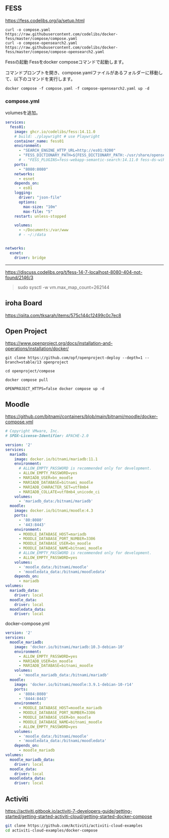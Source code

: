 
## FESS
https://fess.codelibs.org/ja/setup.html

```
curl -o compose.yaml https://raw.githubusercontent.com/codelibs/docker-fess/master/compose/compose.yaml
curl -o compose-opensearch2.yaml https://raw.githubusercontent.com/codelibs/docker-fess/master/compose/compose-opensearch2.yaml
```


Fessの起動
Fessをdocker composeコマンドで起動します。

コマンドプロンプトを開き、compose.yamlファイルがあるフォルダーに移動して、以下のコマンドを実行します。

```
docker compose -f compose.yaml -f compose-opensearch2.yaml up -d
```


### compose.yml
volumesを追加。
```yml
services:
  fess01:
    image: ghcr.io/codelibs/fess:14.11.0
    # build: ./playwright # use Playwright
    container_name: fess01
    environment:
      - "SEARCH_ENGINE_HTTP_URL=http://es01:9200"
      - "FESS_DICTIONARY_PATH=${FESS_DICTIONARY_PATH:-/usr/share/opensearch/config/dictionary/}"
      # - "FESS_PLUGINS=fess-webapp-semantic-search:14.11.0 fess-ds-wikipedia:14.11.0"
    ports:
      - "8080:8080"
    networks:
      - esnet
    depends_on:
      - es01
    logging:
      driver: "json-file"
      options:
        max-size: "10m"
        max-file: "5"
    restart: unless-stopped

    volumes:
      - ~/Documents:/var/www
      # - ~/:/data


networks:
  esnet:
    driver: bridge

```

---
https://discuss.codelibs.org/t/fess-14-7-localhost-8080-404-not-found/2146/3

> sudo sysctl -w vm.max_map_count=262144


## iroha Board

https://qiita.com/tksarah/items/575c144c12499c0c7ec8


## Open Project
https://www.openproject.org/docs/installation-and-operations/installation/docker/

```
git clone https://github.com/opf/openproject-deploy --depth=1 --branch=stable/13 openproject

cd openproject/compose

docker compose pull

OPENPROJECT_HTTPS=false docker compose up -d
```
## Moodle
https://github.com/bitnami/containers/blob/main/bitnami/moodle/docker-compose.yml
```yml
# Copyright VMware, Inc.
# SPDX-License-Identifier: APACHE-2.0

version: '2'
services:
  mariadb:
    image: docker.io/bitnami/mariadb:11.1
    environment:
      # ALLOW_EMPTY_PASSWORD is recommended only for development.
      - ALLOW_EMPTY_PASSWORD=yes
      - MARIADB_USER=bn_moodle
      - MARIADB_DATABASE=bitnami_moodle
      - MARIADB_CHARACTER_SET=utf8mb4
      - MARIADB_COLLATE=utf8mb4_unicode_ci
    volumes:
      - 'mariadb_data:/bitnami/mariadb'
  moodle:
    image: docker.io/bitnami/moodle:4.3
    ports:
      - '80:8080'
      - '443:8443'
    environment:
      - MOODLE_DATABASE_HOST=mariadb
      - MOODLE_DATABASE_PORT_NUMBER=3306
      - MOODLE_DATABASE_USER=bn_moodle
      - MOODLE_DATABASE_NAME=bitnami_moodle
      # ALLOW_EMPTY_PASSWORD is recommended only for development.
      - ALLOW_EMPTY_PASSWORD=yes
    volumes:
      - 'moodle_data:/bitnami/moodle'
      - 'moodledata_data:/bitnami/moodledata'
    depends_on:
      - mariadb
volumes:
  mariadb_data:
    driver: local
  moodle_data:
    driver: local
  moodledata_data:
    driver: local
```

docker-compose.yml
```yml
version: '2'
services:
  moodle_mariadb:
    image: 'docker.io/bitnami/mariadb:10.3-debian-10'
    environment:
      - ALLOW_EMPTY_PASSWORD=yes
      - MARIADB_USER=bn_moodle
      - MARIADB_DATABASE=bitnami_moodle
    volumes:
      - 'moodle_mariadb_data:/bitnami/mariadb'
  moodle:
    image: 'docker.io/bitnami/moodle:3.9.1-debian-10-r14'
    ports:
      - '8084:8080'
      - '8444:8443'
    environment:
      - MOODLE_DATABASE_HOST=moodle_mariadb
      - MOODLE_DATABASE_PORT_NUMBER=3306
      - MOODLE_DATABASE_USER=bn_moodle
      - MOODLE_DATABASE_NAME=bitnami_moodle
      - ALLOW_EMPTY_PASSWORD=yes
    volumes:
      - 'moodle_data:/bitnami/moodle'
      - 'moodledata_data:/bitnami/moodledata'
    depends_on:
      - moodle_mariadb
volumes:
  moodle_mariadb_data:
    driver: local
  moodle_data:
    driver: local
  moodledata_data:
    driver: local

```


## Activiti

https://activiti.gitbook.io/activiti-7-developers-guide/getting-started/getting-started-activiti-cloud/getting-started-docker-compose

```sh
git clone https://github.com/Activiti/activiti-cloud-examples
cd activiti-cloud-examples/docker-compose
```